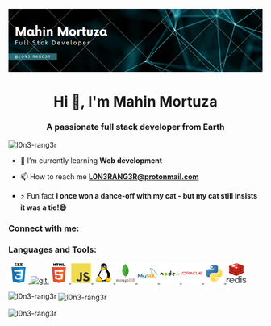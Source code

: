 ![logo](https://github.com/L0N3-RANG3R/L0N3-RANG3R/blob/main/banner.png)
<h1 align="center">Hi 👋, I'm Mahin Mortuza</h1>
<h3 align="center">A passionate full stack developer from Earth</h3>

<p align="left"> <img src="https://komarev.com/ghpvc/?username=l0n3-rang3r&label=Profile%20views&color=0e75b6&style=flat" alt="l0n3-rang3r" /> </p>

- 🌱 I’m currently learning **Web development**

- 📫 How to reach me **L0N3RANG3R@protonmail.com**

- ⚡ Fun fact **I once won a dance-off with my cat - but my cat still insists it was a tie!😅**

<h3 align="left">Connect with me:</h3>
<p align="left">
</p>

<h3 align="left">Languages and Tools:</h3>
<p align="left"> <a href="https://www.w3schools.com/css/" target="_blank" rel="noreferrer"> <img src="https://raw.githubusercontent.com/devicons/devicon/master/icons/css3/css3-original-wordmark.svg" alt="css3" width="40" height="40"/> </a> <a href="https://git-scm.com/" target="_blank" rel="noreferrer"> <img src="https://www.vectorlogo.zone/logos/git-scm/git-scm-icon.svg" alt="git" width="40" height="40"/> </a> <a href="https://www.w3.org/html/" target="_blank" rel="noreferrer"> <img src="https://raw.githubusercontent.com/devicons/devicon/master/icons/html5/html5-original-wordmark.svg" alt="html5" width="40" height="40"/> </a> <a href="https://developer.mozilla.org/en-US/docs/Web/JavaScript" target="_blank" rel="noreferrer"> <img src="https://raw.githubusercontent.com/devicons/devicon/master/icons/javascript/javascript-original.svg" alt="javascript" width="40" height="40"/> </a> <a href="https://www.linux.org/" target="_blank" rel="noreferrer"> <img src="https://raw.githubusercontent.com/devicons/devicon/master/icons/linux/linux-original.svg" alt="linux" width="40" height="40"/> </a> <a href="https://www.mongodb.com/" target="_blank" rel="noreferrer"> <img src="https://raw.githubusercontent.com/devicons/devicon/master/icons/mongodb/mongodb-original-wordmark.svg" alt="mongodb" width="40" height="40"/> </a> <a href="https://www.mysql.com/" target="_blank" rel="noreferrer"> <img src="https://raw.githubusercontent.com/devicons/devicon/master/icons/mysql/mysql-original-wordmark.svg" alt="mysql" width="40" height="40"/> </a> <a href="https://nodejs.org" target="_blank" rel="noreferrer"> <img src="https://raw.githubusercontent.com/devicons/devicon/master/icons/nodejs/nodejs-original-wordmark.svg" alt="nodejs" width="40" height="40"/> </a> <a href="https://www.oracle.com/" target="_blank" rel="noreferrer"> <img src="https://raw.githubusercontent.com/devicons/devicon/master/icons/oracle/oracle-original.svg" alt="oracle" width="40" height="40"/> </a> <a href="https://www.python.org" target="_blank" rel="noreferrer"> <img src="https://raw.githubusercontent.com/devicons/devicon/master/icons/python/python-original.svg" alt="python" width="40" height="40"/> </a> <a href="https://redis.io" target="_blank" rel="noreferrer"> <img src="https://raw.githubusercontent.com/devicons/devicon/master/icons/redis/redis-original-wordmark.svg" alt="redis" width="40" height="40"/> </a> </p>

<p><img align="left" src="https://github-readme-stats.vercel.app/api/top-langs?username=l0n3-rang3r&show_icons=true&locale=en&layout=compact" alt="l0n3-rang3r" /></p>

<p>&nbsp;<img align="center" src="https://github-readme-stats.vercel.app/api?username=l0n3-rang3r&show_icons=true&locale=en" alt="l0n3-rang3r" /></p>

<p><img align="center" src="https://github-readme-streak-stats.herokuapp.com/?user=l0n3-rang3r&" alt="l0n3-rang3r" /></p>
